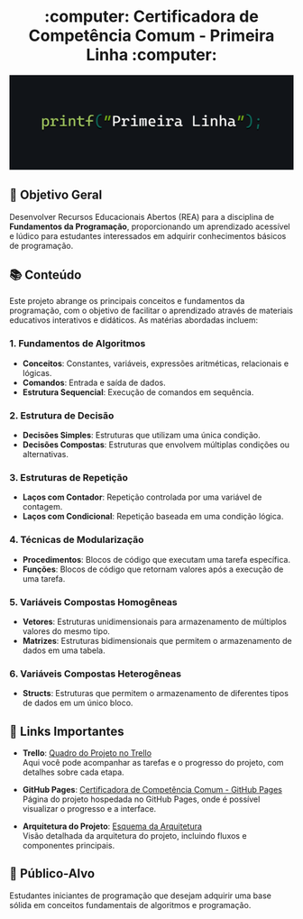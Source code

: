 <div align="center">
  <h1> :computer: Certificadora de Competência Comum - Primeira Linha :computer: </h1>
  <img src="imgs/header.png" alt="header">
</div>

## :scroll: Objetivo Geral
Desenvolver Recursos Educacionais Abertos (REA) para a disciplina de **Fundamentos da Programação**, proporcionando um aprendizado acessível e lúdico para estudantes interessados em adquirir conhecimentos básicos de programação.

## :books: Conteúdo
Este projeto abrange os principais conceitos e fundamentos da programação, com o objetivo de facilitar o aprendizado através de materiais educativos interativos e didáticos. As matérias abordadas incluem:

### 1. Fundamentos de Algoritmos
- **Conceitos**: Constantes, variáveis, expressões aritméticas, relacionais e lógicas.
- **Comandos**: Entrada e saída de dados.
- **Estrutura Sequencial**: Execução de comandos em sequência.

### 2. Estrutura de Decisão 
- **Decisões Simples**: Estruturas que utilizam uma única condição.
- **Decisões Compostas**: Estruturas que envolvem múltiplas condições ou alternativas.

### 3. Estruturas de Repetição 
- **Laços com Contador**: Repetição controlada por uma variável de contagem.
- **Laços com Condicional**: Repetição baseada em uma condição lógica.

### 4. Técnicas de Modularização 
- **Procedimentos**: Blocos de código que executam uma tarefa específica.
- **Funções**: Blocos de código que retornam valores após a execução de uma tarefa.

### 5. Variáveis Compostas Homogêneas 
- **Vetores**: Estruturas unidimensionais para armazenamento de múltiplos valores do mesmo tipo.
- **Matrizes**: Estruturas bidimensionais que permitem o armazenamento de dados em uma tabela.

### 6. Variáveis Compostas Heterogêneas 
- **Structs**: Estruturas que permitem o armazenamento de diferentes tipos de dados em um único bloco.

## :link: Links Importantes

- **Trello**: [Quadro do Projeto no Trello](https://trello.com/b/bNK1RjRc/certificadora-de-compet%C3%AAncia-comum)  
  Aqui você pode acompanhar as tarefas e o progresso do projeto, com detalhes sobre cada etapa.

- **GitHub Pages**: [Certificadora de Competência Comum - GitHub Pages](https://marjorymell.github.io/certificadora-comum/)  
  Página do projeto hospedada no GitHub Pages, onde é possível visualizar o progresso e a interface.

- **Arquitetura do Projeto**: [Esquema da Arquitetura](https://www.canva.com/design/DAGTTeNgWuo/4IGV7oNWtkZBipjqdO88wQ/edit)  
  Visão detalhada da arquitetura do projeto, incluindo fluxos e componentes principais.


## :bust_in_silhouette:	Público-Alvo
Estudantes iniciantes de programação que desejam adquirir uma base sólida em conceitos fundamentais de algoritmos e programação.


